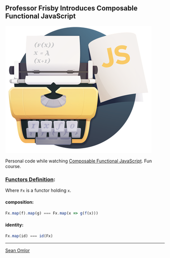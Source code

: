 ## Professor Frisby Introduces Composable Functional JavaScript

[![Book cover](cover.png)](https://egghead.io/courses/professor-frisby-introduces-composable-functional-javascript)

Personal code while watching [Composable Functional JavaScript](https://egghead.io/courses/professor-frisby-introduces-composable-functional-javascript). Fun course.

### [Functors Definition](https://en.wikipedia.org/wiki/Functor#Definition):

Where `Fx` is a functor holding `x`.

#### composition:

```javascript
Fx.map(f).map(g) === Fx.map(x => g(f(x)))
```

#### identity:

```javascript
Fx.map(id) === id(Fx)
```

---
[Sean Omlor](http://seanomlor.com)
